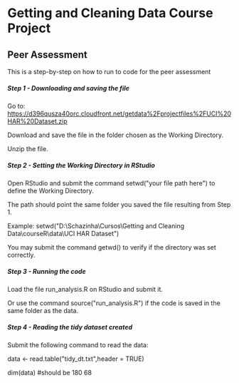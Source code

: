 # Getting and Cleaning Data Course Project

## Peer Assessment

This is a step-by-step on how to run to code for the peer assessment


##### Step 1 - Downloading and saving the file

Go to: 
<https://d396qusza40orc.cloudfront.net/getdata%2Fprojectfiles%2FUCI%20HAR%20Dataset.zip>

Download and save the file in the folder chosen as the Working Directory.

Unzip the file.



##### Step 2 - Setting the Working Directory in RStudio

Open RStudio and submit the command setwd("your file path here") to define the Working Directory.

The path should point the same folder you saved the file resulting from Step 1.

Example:
setwd("D:\\Schazinha\\Cursos\\Getting and Cleaning Data\\courseR\\data\\UCI HAR Dataset")

You may submit the command getwd() to verify if the directory was set correctly.



##### Step 3 - Running the code

Load the file run_analysis.R on RStudio and submit it.

Or use the command source("run_analysis.R") if the code is saved in the same folder as the data.



#####  Step 4 - Reading the tidy dataset created

Submit the following command to read the data:

data <- read.table("tidy_dt.txt",header = TRUE)

dim(data) #should be 180 68